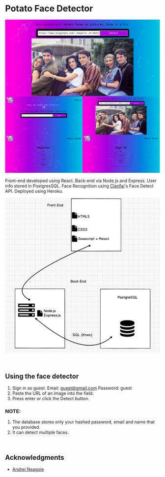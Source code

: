 # Potato Face Detector
![Alt text](/readme-resources/overview.png "App Overview")

Front-end developed using React. Back-end via Node.js and Express. User info stored in PostgresSQL. Face Recognition using [Clarifai](https://www.clarifai.com/)'s Face Detect API. Deployed using Heroku.

![Alt text](/readme-resources/system-design.png "System Design")

&nbsp;
## Using the face detector
1. Sign in as guest.
	Email: guest@gmail.com
	Password: guest
2. Paste the URL of an image into the field.
3. Press enter or click the Detect button.

### NOTE:
1. The database stores only your hashed password, email and name that you provided.
2. It can detect multiple faces.

&nbsp;
## Acknowledgments
- [Andrei Neagoie](https://www.udemy.com/the-complete-web-developer-zero-to-mastery/)
